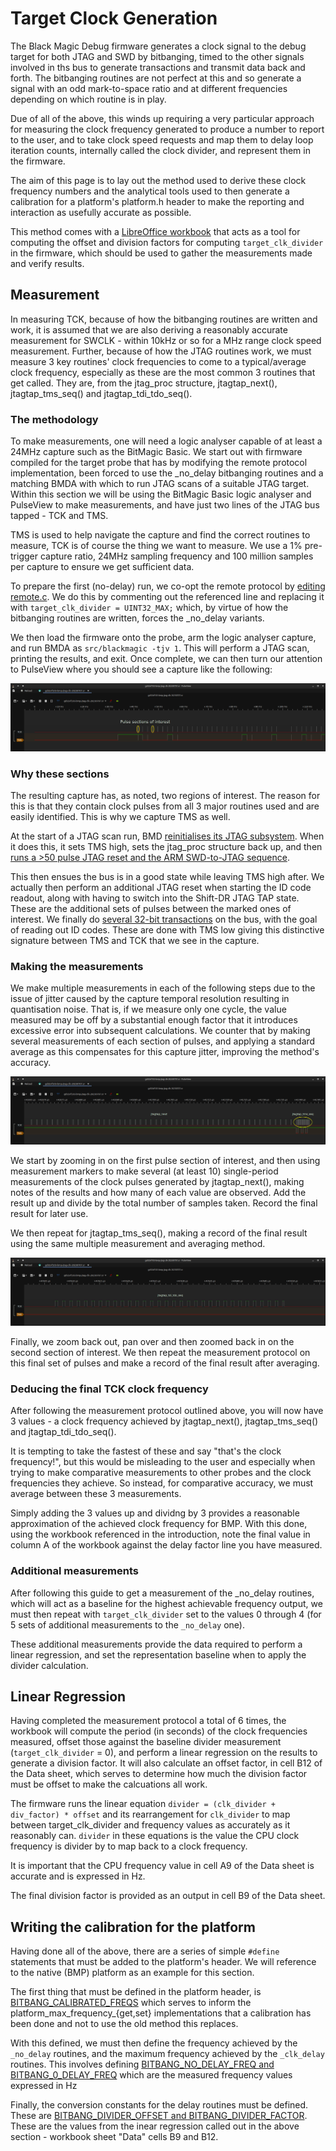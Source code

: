 # Target Clock Generation

The Black Magic Debug firmware generates a clock signal to the debug target for both JTAG and SWD
by bitbanging, timed to the other signals involved in ths bus to generate transactions and transmit
data back and forth. The bitbanging routines are not perfect at this and so generate a signal with
an odd mark-to-space ratio and at different frequencies depending on which routine is in play.

Due of all of the above, this winds up requiring a very particular approach for measuring the
clock frequency generated to produce a number to report to the user, and to take clock speed requests
and map them to delay loop iteration counts, internally called the clock divider, and represent them
in the firmware.

The aim of this page is to lay out the method used to derive these clock frequency numbers and the
analytical tools used to then generate a calibration for a platform's platform.h header to make the
reporting and interaction as usefully accurate as possible.

This method comes with a [LibreOffice workbook](../_assets/target-clk-gen/BMP_Frequency_Division.ods)
that acts as a tool for computing the offset and division factors for computing `target_clk_divider`
in the firmware, which should be used to gather the measurements made and verify results.

## Measurement

In measuring TCK, because of how the bitbanging routines are written and work, it is assumed that
we are also deriving a reasonably accurate measurement for SWCLK - within 10kHz or so for a MHz range
clock speed measurement. Further, because of how the JTAG routines work, we must measure 3 key routines'
clock frequencies to come to a typical/average clock frequency, especially as these are the most common
3 routines that get called. They are, from the jtag_proc structure, jtagtap_next(), jtagtap_tms_seq() and
jtagtap_tdi_tdo_seq().

### The methodology

To make measurements, one will need a logic analyser capable of at least a 24MHz capture such as the
BitMagic Basic. We start out with firmware compiled for the target probe that has by modifying the remote
protocol implementation, been forced to use the _no_delay bitbanging routines and a matching BMDA with
which to run JTAG scans of a suitable JTAG target. Within this section we will be using the BitMagic Basic
logic analyser and PulseView to make measurements, and have just two lines of the JTAG bus tapped - TCK and TMS.

TMS is used to help navigate the capture and find the correct routines to measure, TCK is of course the
thing we want to measure. We use a 1% pre-trigger capture ratio, 24MHz sampling frequency and 100 million
samples per capture to ensure we get sufficient data.

To prepare the first (no-delay) run, we co-opt the remote protocol by [editing remote.c](https://github.com/blackmagic-debug/blackmagic/blob/799a4088e6c98fcbd977d9c3f2036bef4ba1e9b6/src/remote.c#L272).
We do this by commenting out the referenced line and replacing it with `target_clk_divider = UINT32_MAX;`
which, by virtue of how the bitbanging routines are written, forces the _no_delay variants.

We then load the firmware onto the probe, arm the logic analyser capture, and run BMDA as
`src/blackmagic -tjv 1`. This will perform a JTAG scan, printing the results, and exit.
Once complete, we can then turn our attention to PulseView where you should see a capture like the following:

![PulseView capture of TCK generated with the _no_delay routines](../_assets/target-clk-gen/no_delay_capture.png)

### Why these sections

The resulting capture has, as noted, two regions of interest. The reason for this is that they contain
clock pulses from all 3 major routines used and are easily identified. This is why we capture TMS as well.

At the start of a JTAG scan run, BMD [reinitialises its JTAG subsystem](https://github.com/blackmagic-debug/blackmagic/blob/799a4088e6c98fcbd977d9c3f2036bef4ba1e9b6/src/target/jtag_scan.c#L89-L96).
When it does this, it sets TMS high, sets the jtag_proc structure back up, and then [runs a >50 pulse JTAG
reset and the ARM SWD-to-JTAG sequence](https://github.com/blackmagic-debug/blackmagic/blob/799a4088e6c98fcbd977d9c3f2036bef4ba1e9b6/src/platforms/common/jtagtap.c#L53-L55).

This then ensues the bus is in a good state while leaving TMS high after. We actually then perform an additional
JTAG reset when starting the ID code readout, along with having to switch into the Shift-DR JTAG TAP state. These
are the additional sets of pulses between the marked ones of interest. We finally do
[several 32-bit transactions](https://github.com/blackmagic-debug/blackmagic/blob/799a4088e6c98fcbd977d9c3f2036bef4ba1e9b6/src/target/jtag_scan.c#L171)
on the bus, with the goal of reading out ID codes. These are done with TMS low giving this distinctive signature
between TMS and TCK that we see in the capture.

### Making the measurements

We make multiple measurements in each of the following steps due to the issue of jitter caused by the capture
temporal resolution resulting in quantisation noise. That is, if we measure only one cycle, the value measured
may be off by a substantial enough factor that it introduces excessive error into subsequent calculations.
We counter that by making several measurements of each section of pulses, and applying a standard average as this
compensates for this capture jitter, improving the method's accuracy.

![A detailed view of the first pulse section of interest](../_assets/target-clk-gen/first_pulse_train.png)

We start by zooming in on the first pulse section of interest, and then using measurement markers to make
several (at least 10) single-period measurements of the clock pulses generated by jtagtap_next(), making
notes of the results and how many of each value are observed. Add the result up and divide by the total number
of samples taken. Record the final result for later use.

We then repeat for jtagtap_tms_seq(), making a record of the final result using the same multiple measurement
and averaging method.

![A detailed view of the second pulse section of interst](../_assets/target-clk-gen/second_pulse_train.png)

Finally, we zoom back out, pan over and then zoomed back in on the second section of interest. We then repeat
the measurement protocol on this final set of pulses and make a record of the final result after averaging.

### Deducing the final TCK clock frequency

After following the measurement protocol outlined above, you will now have 3 values - a clock frequency achieved
by jtagtap_next(), jtagtap_tms_seq() and jtagtap_tdi_tdo_seq().

It is tempting to take the fastest of these and say "that's the clock frequency!", but this would be misleading
to the user and especially when trying to make comparative measurements to other probes and the clock frequencies
they achieve. So instead, for comparative accuracy, we must average between these 3 measurements.

Simply adding the 3 values up and dividng by 3 provides a reasonable approximation of the achieved clock frequency
for BMP. With this done, using the workbook referenced in the introduction, note the final value in column
A of the workbook against the delay factor line you have measured.

### Additional measurements

After following this guide to get a measurement of the _no_delay routines, which will act as a baseline for
the highest achievable frequency output, we must then repeat with `target_clk_divider` set to the values
0 through 4 (for 5 sets of additional measurements to the `_no_delay` one).

These additional measurements provide the data required to perform a linear regression, and set the representation
baseline when to apply the divider calculation.

## Linear Regression

Having completed the measurement protocol a total of 6 times, the workbook will compute the period (in seconds) of
the clock frequencies measured, offset those against the baseline divider measurement (`target_clk_divider` = 0),
and perform a linear regression on the results to generate a division factor. It will also calculate an offset
factor, in cell B12 of the Data sheet, which serves to determine how much the division factor must be offset to make
the calcuations all work.

The firmware runs the linear equation `divider = (clk_divider + div_factor) * offset` and its rearrangement for
`clk_divider` to map between target_clk_divider and frequency values as accurately as it reasonably can.
`divider` in these equations is the value the CPU clock frequency is divider by to map back to a clock frequency.

It is important that the CPU frequency value in cell A9 of the Data sheet is accurate and is expressed in Hz.

The final division factor is provided as an output in cell B9 of the Data sheet.

## Writing the calibration for the platform

Having done all of the above, there are a series of simple `#define` statements that must be added to the platform's header. We will reference to the native (BMP) platform as an example for this section.

The first thing that must be defined in the platform header, is [BITBANG_CALIBRATED_FREQS](https://github.com/blackmagic-debug/blackmagic/blob/799a4088e6c98fcbd977d9c3f2036bef4ba1e9b6/src/platforms/native/platform.h#L296)
which serves to inform the platform_max_frequency_{get,set} implementations that a calibration has been done and
not to use the old method this replaces.

With this defined, we must then define the frequency achieved by the `_no_delay` routines, and the maximum frequency
achieved by  the `_clk_delay` routines. This involves defining [BITBANG_NO_DELAY_FREQ and BITBANG_0_DELAY_FREQ](https://github.com/blackmagic-debug/blackmagic/blob/799a4088e6c98fcbd977d9c3f2036bef4ba1e9b6/src/platforms/native/platform.h#L305-L313C9)
which are the measured frequency values expressed in Hz

Finally, the conversion constants for the delay routines must be defined. These are
[BITBANG_DIVIDER_OFFSET and BITBANG_DIVIDER_FACTOR](https://github.com/blackmagic-debug/blackmagic/blob/799a4088e6c98fcbd977d9c3f2036bef4ba1e9b6/src/platforms/native/platform.h#L327-L328).
These are the values from the inear regression called out in the above section -
workbook sheet "Data" cells B9 and B12.
